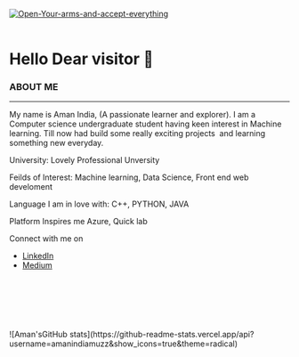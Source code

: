<p><a href="https://ibb.co/5FXxMdM"><img src="https://i.ibb.co/0tpVDkD/Open-Your-arms-and-accept-everything.png" alt="Open-Your-arms-and-accept-everything" border="0" /></a><br /><br /></p>
<h1>Hello Dear visitor 👋</h1>
<h3>ABOUT ME</h3>
<hr />
<p>My name is Aman India, (A passionate learner and explorer). I am a Computer science undergraduate student having keen interest in Machine learning. Till now had build some really exciting projects&nbsp; and learning something new everyday.</p>
<p>University: Lovely Professional Unversity</p>
<p>Feilds of Interest: Machine learning, Data Science, Front end web develoment</p>
<p>Language I am in love with: C++, PYTHON, JAVA</p>
<p>Platform Inspires me Azure, Quick lab</p>
<p>Connect with me on</p>
<ul>
<li><a href="https://www.linkedin.com/in/aman-india-9a9700157/">LinkedIn</a></li>
<li><a href="https://medium.com/@amanindiamuzz">Medium</a></li>
</ul>
<p>&nbsp;</p>
<p>&nbsp;</p>
<p>&nbsp;</p>
![Aman'sGitHub stats](https://github-readme-stats.vercel.app/api?username=amanindiamuzz&show_icons=true&theme=radical)

